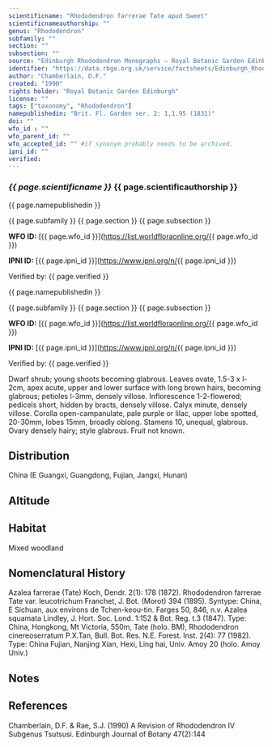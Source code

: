 ```yaml
---
scientificname: "Rhododendron farrerae Tate apud Sweet"
scientificnameauthorship: ""
genus: "Rhododendron"
subfamily: ""
section: ""
subsection: ""
source: "Edinburgh Rhododendron Monographs – Royal Botanic Garden Edinburgh"
identifier: "https://data.rbge.org.uk/service/factsheets/Edinburgh_Rhododendron_Monographs.xhtml"
author: "Chamberlain, D.F."
created: "1990"
rights holder: "Royal Botanic Garden Edinburgh"
license: ""
tags: ["taxonomy", "Rhododendron"]
namepublishedin: "Brit. Fl. Garden ser. 2: 1,1.95 (1831)"
doi: ""
wfo_id : ""
wfo_parent_id: ""
wfo_accepted_id: "" #if synonym probably needs to be archived.                      
ipni_id: ""
verified:
---
```

### _{{ page.scientificname }}_ {{ page.scientificauthorship }}
 {{ page.namepublishedin }}

{{ page.subfamily }} {{ page.section }} {{ page.subsection }}

**WFO ID:** [{{ page.wfo_id }}](https://list.worldfloraonline.org/{{ page.wfo_id }})

**IPNI ID:** [{{ page.ipni_id }}](https://www.ipni.org/n/{{ page.ipni_id }})

Verified by: {{ page.verified }}

 {{ page.namepublishedin }}

{{ page.subfamily }} {{ page.section }} {{ page.subsection }}

**WFO ID:** [{{ page.wfo_id }}](https://list.worldfloraonline.org/{{ page.wfo_id }})

**IPNI ID:** [{{ page.ipni_id }}](https://www.ipni.org/n/{{ page.ipni_id }})

Verified by: {{ page.verified }}



Dwarf shrub; young shoots becoming glabrous. Leaves ovate, 1.5-3 x l-2cm, apex acute, upper and lower surface with long brown hairs, becoming glabrous; petioles l-3mm, densely villose. Inflorescence 1-2-flowered; pedicels short, hidden by bracts, densely villose. Calyx minute, densely villose. Corolla open-campanulate, pale purple or lilac, upper lobe spotted, 20-30mm, lobes 15mm, broadly oblong. Stamens 10, unequal, glabrous. Ovary densely hairy; style glabrous. Fruit not known.

## Distribution
China (E Guangxi, Guangdong, Fujian, Jangxi, Hunan)

## Altitude


## Habitat
Mixed woodland

## Nomenclatural History
Azalea farrerae (Tate) Koch, Dendr. 2(1): 178 (1872). Rhododendron farrerae Tate var. leucotrichum Franchet, J. Bot. (Morot) 394 (1895). Syntype: China, E Sichuan, aux environs de Tchen-keou-tin. Farges 50, 846, n.v. Azalea squamata Lindley, J. Hort. Soc. Lond. 1:152 & Bot. Reg. t.3 (1847). Type: China, Hongkong, Mt Victoria, 550m, Tate (holo. BM), Rhododendron cinereoserratum P.X.Tan, Bull. Bot. Res. N.E. Forest. Inst. 2(4): 77 (1982). Type: China Fujian, Nanjing Xian, Hexi, Ling hai, Univ. Amoy 20 (holo. Amoy Univ.)
                       
## Notes


## References

Chamberlain, D.F. & Rae, S.J. (1990) A Revision of Rhododendron IV Subgenus Tsutsusi. Edinburgh Journal of Botany 47(2):144
